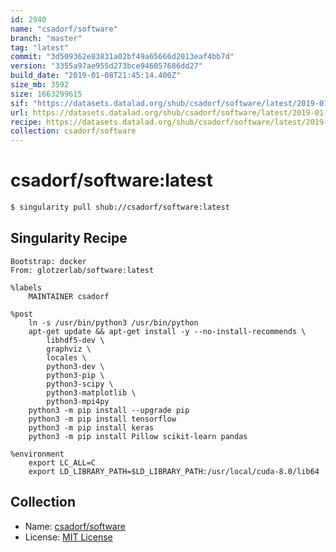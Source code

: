 ```yaml
---
id: 2940
name: "csadorf/software"
branch: "master"
tag: "latest"
commit: "3d509362e83831a02bf49a65666d2013eaf4bb7d"
version: "3355a97ae955d273bce946057686dd27"
build_date: "2019-01-08T21:45:14.400Z"
size_mb: 3592
size: 1663299615
sif: "https://datasets.datalad.org/shub/csadorf/software/latest/2019-01-08-3d509362-3355a97a/3355a97ae955d273bce946057686dd27.simg"
url: https://datasets.datalad.org/shub/csadorf/software/latest/2019-01-08-3d509362-3355a97a/
recipe: https://datasets.datalad.org/shub/csadorf/software/latest/2019-01-08-3d509362-3355a97a/Singularity
collection: csadorf/software
---
```


# csadorf/software:latest

```bash
$ singularity pull shub://csadorf/software:latest
```

## Singularity Recipe

```singularity
Bootstrap: docker
From: glotzerlab/software:latest

%labels
	MAINTAINER csadorf

%post
	ln -s /usr/bin/python3 /usr/bin/python
	apt-get update && apt-get install -y --no-install-recommends \
		libhdf5-dev \
		graphviz \
		locales \
		python3-dev \
		python3-pip \
		python3-scipy \
		python3-matplotlib \
		python3-mpi4py
	python3 -m pip install --upgrade pip
	python3 -m pip install tensorflow
	python3 -m pip install keras
	python3 -m pip install Pillow scikit-learn pandas

%environment
	export LC_ALL=C
	export LD_LIBRARY_PATH=$LD_LIBRARY_PATH:/usr/local/cuda-8.0/lib64
```

## Collection

 - Name: [csadorf/software](https://github.com/csadorf/software)
 - License: [MIT License](https://api.github.com/licenses/mit)

